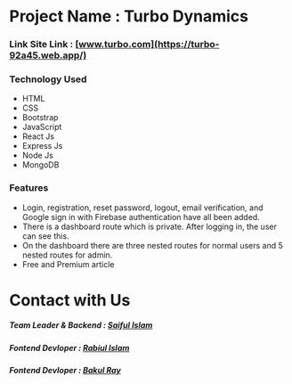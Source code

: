 # Project Name : Turbo Dynamics 
### Link Site Link :  [www.turbo.com](https://turbo-92a45.web.app/)
### Technology Used 
- HTML
- CSS
- Bootstrap 
- JavaScript
- React Js
- Express Js
- Node Js 
- MongoDB

### Features

- Login, registration, reset password, logout, email verification, and Google sign in with Firebase authentication have all been added.
- There is a dashboard route which is private. After logging in, the user can see this.
- On the dashboard there are three nested routes for normal users and 5 nested routes for admin.
- Free and Premium article

# Contact with Us 
##### Team Leader & Backend :  [Saiful Islam](https://github.com/SIArifBD)
##### Fontend Devloper :  [Rabiul Islam](https://github.com/rabiul1399)
##### Fontend Devloper :  [Bakul Ray](https://github.com/bakul11)

 
 
